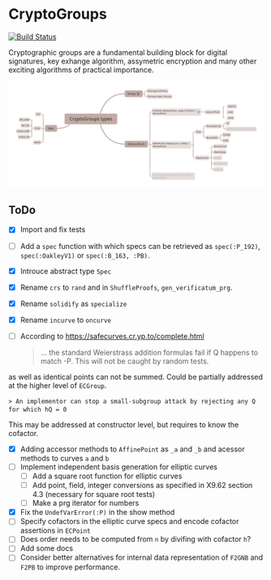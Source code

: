 # CryptoGroups
[![Build Status](https://travis-ci.com/PeaceFounder/CryptoGroups.jl.svg?branch=master)](https://travis-ci.com/PeaceFounder/CryptoGroups.jl)

Cryptographic groups are a fundamental building block for digital signatures, key exhange algorithm, assymetric encryption and many other exciting algorithms of practical importance. 

![](https://raw.githubusercontent.com/PeaceFounder/CryptoGroups.jl/b7e6d4b8be1807e124422229428bb4c289523769/doc/assets/CryptoGroups%20types.svg) 

## ToDo

  * [x] Import and fix tests
  * [ ] Add a `spec` function with which specs can be retrieved as `spec(:P_192)`, `spec(:OakleyV1)` or `spec(:B_163, :PB)`.
  * [x] Introuce abstract type `Spec`
  * [x] Rename `crs` to `rand` and in `ShuffleProofs`, `gen_verificatum_prg`.
  * [x] Rename `solidify` as `specialize`
  * [x] Rename `incurve` to `oncurve`
  * [ ] According to https://safecurves.cr.yp.to/complete.html 

    > ... the standard Weierstrass addition formulas fail if Q happens to match -P. This will not be caught by random tests. 
  
  as well as identical points can not be summed. Could be partially addressed at the higher level of `ECGroup`.

    > An implementor can stop a small-subgroup attack by rejecting any Q for which hQ = 0
  
  This may be addressed at constructor level, but requires to know the cofactor. 

  * [x] Adding accessor methods to `AffinePoint` as `_a` and `_b` and acessor methods to curves `a` and `b`
  * [ ] Implement independent basis generation for elliptic curves
      * [ ] Add a square root function for elliptic curves
      * [ ] Add point, field, integer conversions as specified in X9.62 section 4.3 (necessary for square root tests)
      * [ ] Make a prg iterator for numbers
  * [x] Fix the `UndefVarError(:P)` in the show method
  * [ ] Specify cofactors in the elliptic curve specs and encode cofactor assertions in `ECPoint`
  * [ ] Does order needs to be computed from `n` by divifing with cofactor `h`?
  * [ ] Add some docs
  * [ ] Consider better alternatives for internal data representation of `F2GNB` and `F2PB` to improve performance.
